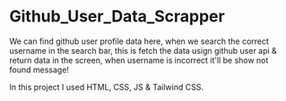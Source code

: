 # Github_User_Data_Scrapper
We can find github user profile data here,
when we search the correct username in the search bar,
this is fetch the data usign github user api & return data in the screen,
when username is incorrect it'll be show not found message!

In this project I used HTML, CSS, JS & Tailwind CSS.
 
